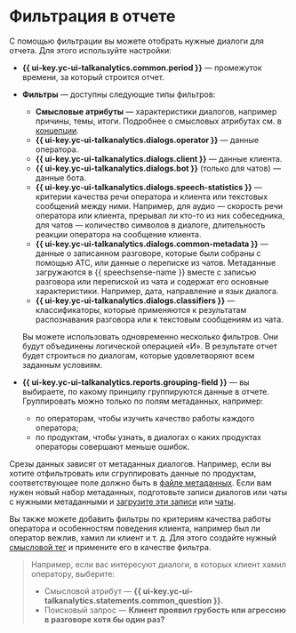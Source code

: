 # Фильтрация в отчете

С помощью фильтрации вы можете отобрать нужные диалоги для отчета. Для этого используйте настройки:

* **{{ ui-key.yc-ui-talkanalytics.common.period }}** — промежуток времени, за который строится отчет.
* **Фильтры** — доступны следующие типы фильтров:

    * **Смысловые атрибуты** — характеристики диалогов, например причины, темы, итоги. Подробнее о смысловых атрибутах см. в [концепции](../../../speechsense/concepts/reports/sense-attributes.md).
    * **{{ ui-key.yc-ui-talkanalytics.dialogs.operator }}** — данные оператора.
    * **{{ ui-key.yc-ui-talkanalytics.dialogs.client }}** — данные клиента.
    * **{{ ui-key.yc-ui-talkanalytics.dialogs.bot }}** (только для чатов) — данные бота.
    * **{{ ui-key.yc-ui-talkanalytics.dialogs.speech-statistics }}** — критерии качества речи оператора и клиента или текстовых сообщений между ними. Например, для аудио — скорость речи оператора или клиента, прерывал ли кто-то из них собеседника, для чатов — количество символов в диалоге, длительность реакции оператора на сообщение клиента.
    * **{{ ui-key.yc-ui-talkanalytics.dialogs.common-metadata }}** — данные о записанном разговоре, которые были собраны с помощью АТС, или данные о переписке из чатов. Метаданные загружаются в {{ speechsense-name }} вместе с записью разговора или перепиской из чата и содержат его основные характеристики. Например, дата, направление и язык диалога.
    * **{{ ui-key.yc-ui-talkanalytics.dialogs.classifiers }}** — классификаторы, которые применяются к результатам распознавания разговора или к текстовым сообщениям из чата.    

    Вы можете использовать одновременно несколько фильтров. Они будут объединены логической операцией «И». В результате отчет будет строиться по диалогам, которые удовлетворяют всем заданным условиям.

* **{{ ui-key.yc-ui-talkanalytics.reports.grouping-field }}** — вы выбираете, по какому принципу группируются данные в отчете. Группировать можно только по полям метаданных, например:

   * по операторам, чтобы изучить качество работы каждого оператора;
   * по продуктам, чтобы узнать, в диалогах о каких продуктах операторы совершают меньше ошибок.

Срезы данных зависят от метаданных диалогов. Например, если вы хотите отфильтровать или сгруппировать данные по продуктам, соответствующее поле должно быть в [файле метаданных](../../../speechsense/quickstart.md#set-space). Если вам нужен новый набор метаданных, подготовьте записи диалогов или чаты с нужными метаданными и [загрузите эти записи](../../../speechsense/operations/data/upload-data.md) или [чаты](../../../speechsense/operations/data/upload-chat-text.md).

Вы также можете добавить фильтры по критериям качества работы оператора и особенностям поведения клиента, например был ли оператор вежлив, хамил ли клиент и т. д. Для этого создайте нужный [смысловой тег](../../../speechsense/concepts/tags.md#use-sense-tags-for-dialog-evaluation) и примените его в качестве фильтра. 

> Например, если вас интересуют диалоги, в которых клиент хамил оператору, выберите:
> * Смысловой атрибут — **{{ ui-key.yc-ui-talkanalytics.statements.common_question }}**.
> * Поисковый запрос — **Клиент проявил грубость или агрессию в разговоре хотя бы один раз?**

